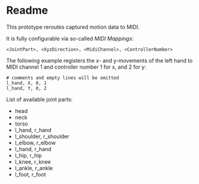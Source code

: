 Readme
=============

This prototype reroutes captured motion data to MIDI.

It is fully configurable via so-called _MIDI Mappings_:

	<JointPart>, <XyzDirection>, <MidiChannel>, <ControllerNumber>

The following example registers the x- and y-movements of the left hand
to MIDI channel 1 and controller number 1 for x, and 2 for y:

	# comments and empty lines will be omitted
	l_hand, X, 0, 1
	l_hand, Y, 0, 2


List of available joint parts:

* head
* neck
* torso
* l_hand, r_hand
* l_shoulder, r_shoulder
* l_elbow, r_elbow
* l_hand, r_hand
* l_hip, r_hip
* l_knee, r_knee
* l_ankle, r_ankle
* l_foot, r_foot
